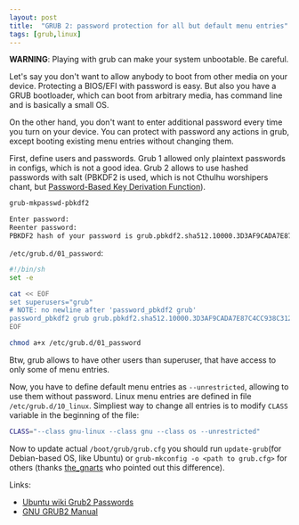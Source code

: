```yaml
---
layout: post
title:  "GRUB 2: password protection for all but default menu entries"
tags: [grub,linux]
---
```


**WARNING**: Playing with grub can make your system unbootable. Be careful.

Let's say you don't want to allow anybody to boot from other media on your device. Protecting a BIOS/EFI with password is easy. But also you have a GRUB bootloader, which can boot from arbitrary media, has command line and is basically a small OS.

On the other hand, you don't want to enter additional password every time you turn on your device. You can protect with password any actions in grub, except booting existing menu entries without changing them.

First, define users and passwords. Grub 1 allowed only plaintext passwords in configs, which is not a good idea. Grub 2 allows to use hashed passwords with salt (PBKDF2 is used, which is not Cthulhu worshipers chant, but [Password-Based Key Derivation Function](https://en.wikipedia.org/wiki/PBKDF2)).

```bash
grub-mkpasswd-pbkdf2

Enter password:
Reenter password:
PBKDF2 hash of your password is grub.pbkdf2.sha512.10000.3D3AF9CADA7E87C4CC938C3127426AD71FA9C8D42311A923C739BD91B0EFFEE4488B71505C5C306282D94F1AA84801D231CAF53D2667621D3D2D6ACC728F2F40.51225B857D268B024BC0696D8B7D04BB94A2E0C26D495324780CD84B5FB55BA4EF7A1BFF452E76052DAC5FA9B8AD92A74FB38BD873845F223167B4687F35EC0A
```

`/etc/grub.d/01_password`:

```bash
#!/bin/sh
set -e

cat << EOF
set superusers="grub"
# NOTE: no newline after 'password_pbkdf2 grub'
password_pbkdf2 grub grub.pbkdf2.sha512.10000.3D3AF9CADA7E87C4CC938C3127426AD71FA9C8D42311A923C739BD91B0EFFEE4488B71505C5C306282D94F1AA84801D231CAF53D2667621D3D2D6ACC728F2F40.51225B857D268B024BC0696D8B7D04BB94A2E0C26D495324780CD84B5FB55BA4EF7A1BFF452E76052DAC5FA9B8AD92A74FB38BD873845F223167B4687F35EC0A
EOF
```

```bash
chmod a+x /etc/grub.d/01_password
```

Btw, grub allows to have other users than superuser, that have access to only some of menu entries.

Now, you have to define default menu entries as `--unrestricted`, allowing to use them without password. Linux menu entries are defined in file `/etc/grub.d/10_linux`. Simpliest way to change all entries is to modify `CLASS` variable in the beginning of the file:

```bash
CLASS="--class gnu-linux --class gnu --class os --unrestricted"
```

Now to update actual `/boot/grub/grub.cfg` you should run `update-grub`(for Debian-based OS, like Ubuntu) or `grub-mkconfig -o <path to grub.cfg>` for others (thanks [the_gnarts](https://www.reddit.com/user/the_gnarts) who pointed out this difference).

Links:

* [Ubuntu wiki Grub2 Passwords](https://help.ubuntu.com/community/Grub2/Passwords)
* [GNU GRUB2 Manual](https://www.gnu.org/software/grub/manual/grub/grub.html)
